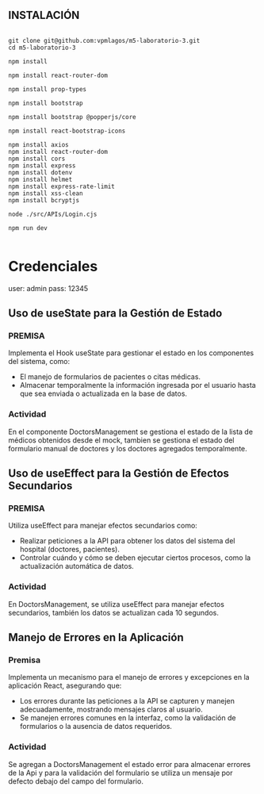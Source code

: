 
## INSTALACIÓN

<code>
git clone git@github.com:vpmlagos/m5-laboratorio-3.git
cd m5-laboratorio-3 <br>
npm install<br>
npm install react-router-dom<br>
npm install prop-types<br>
npm install bootstrap<br>
npm install bootstrap @popperjs/core<br>
npm install react-bootstrap-icons<br>
npm install axios
npm install react-router-dom
npm install cors
npm install express
npm install dotenv
npm install helmet
npm install express-rate-limit
npm install xss-clean
npm install bcryptjs<br>
node ./src/APIs/Login.cjs<br>
npm run dev<br>
</code>


# Credenciales

user: admin
pass: 12345

## Uso de useState para la Gestión de Estado

### PREMISA

Implementa el Hook useState para gestionar el estado en los componentes del sistema,
como:
- El manejo de formularios de pacientes o citas médicas.
- Almacenar temporalmente la información ingresada por el usuario hasta que sea
enviada o actualizada en la base de datos.

### Actividad

En el componente DoctorsManagement se gestiona el estado de la lista de médicos obtenidos desde el mock, tambien se gestiona el estado del formulario manual de doctores y los doctores agregados temporalmente.

## Uso de useEffect para la Gestión de Efectos Secundarios

### PREMISA

Utiliza useEffect para manejar efectos secundarios como:
- Realizar peticiones a la API para obtener los datos del sistema del hospital
(doctores, pacientes).
- Controlar cuándo y cómo se deben ejecutar ciertos procesos, como la
actualización automática de datos.

### Actividad

En DoctorsManagement, se utiliza useEffect para manejar efectos secundarios, también los datos se actualizan cada 10 segundos.

## Manejo de Errores en la Aplicación

### Premisa

Implementa un mecanismo para el manejo de errores y excepciones en la aplicación
React, asegurando que:
- Los errores durante las peticiones a la API se capturen y manejen
adecuadamente, mostrando mensajes claros al usuario.
- Se manejen errores comunes en la interfaz, como la validación de formularios o
la ausencia de datos requeridos.

### Actividad

Se agregan a DoctorsManagement el estado error para almacenar errores de la Api y para la validación del formulario se utiliza un mensaje por defecto debajo del campo del formulario.
